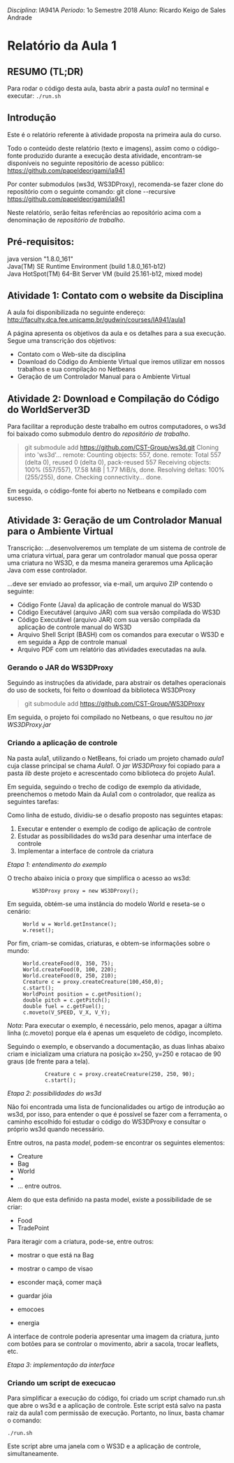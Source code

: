 *Disciplina*: IA941A
*Periodo*: 1o Semestre 2018
*Aluno*: Ricardo Keigo de Sales Andrade

# Relatório da Aula 1

## RESUMO (TL;DR)

Para rodar o código desta aula, basta abrir a pasta *aula1* no terminal e executar: `./run.sh`

## Introdução

Este é o relatório referente à atividade proposta na primeira aula do curso.

Todo o conteúdo deste relatório (texto e imagens), assim como o código-fonte produzido durante a execução desta atividade, encontram-se disponíveis no seguinte repositório de acesso público:
https://github.com/papeldeorigami/ia941

Por conter submodulos (ws3d, WS3DProxy), recomenda-se fazer clone do repositório com o seguinte comando:
git clone --recursive https://github.com/papeldeorigami/ia941

Neste relatório, serão feitas referências ao repositório acima com a denominação de _repositório de trabalho_.

## Pré-requisitos:

java version "1.8.0_161"                                                                                                                                                                                                                                                       
Java(TM) SE Runtime Environment (build 1.8.0_161-b12)                                                                                                                                                                                                                          
Java HotSpot(TM) 64-Bit Server VM (build 25.161-b12, mixed mode)  

## Atividade 1: Contato com o website da Disciplina

A aula foi disponibilizada no seguinte endereço:
http://faculty.dca.fee.unicamp.br/gudwin/courses/IA941/aula1

A página apresenta os objetivos da aula e os detalhes para a sua execução. Segue uma transcrição dos objetivos:
* Contato com o Web-site da disciplina
* Download do Código do Ambiente Virtual que iremos utilizar em nossos trabalhos e sua compilação no Netbeans
* Geração de um Controlador Manual para o Ambiente Virtual


## Atividade 2: Download e Compilação do Código do WorldServer3D

Para facilitar a reprodução deste trabalho em outros computadores, o ws3d foi baixado como submodulo dentro do _repositório de trabalho_.

> git submodule add https://github.com/CST-Group/ws3d.git
Cloning into 'ws3d'...
remote: Counting objects: 557, done.
remote: Total 557 (delta 0), reused 0 (delta 0), pack-reused 557
Receiving objects: 100% (557/557), 17.58 MiB | 1.77 MiB/s, done.
Resolving deltas: 100% (255/255), done.
Checking connectivity... done.

Em seguida, o código-fonte foi aberto no Netbeans e compilado com sucesso.

## Atividade 3: Geração de um Controlador Manual para o Ambiente Virtual

Transcrição: 
...desenvolveremos um template de um sistema de controle de uma criatura virtual, para gerar um controlador manual que possa operar uma criatura no WS3D, e da mesma maneira geraremos uma Aplicação Java com esse controlador.

...deve ser enviado ao professor, via e-mail, um arquivo ZIP contendo o seguinte:
* Código Fonte (Java) da aplicação de controle manual do WS3D
* Código Executável (arquivo JAR) com sua versão compilada do WS3D
* Código Executável (arquivo JAR) com sua versão compilada da aplicação de controle manual do WS3D
* Arquivo Shell Script (BASH) com os comandos para executar o WS3D e em seguida a App de controle manual
* Arquivo PDF com um relatório das atividades executadas na aula. 

### Gerando o JAR do WS3DProxy

Seguindo as instruções da atividade, para abstrair os detalhes operacionais do uso de sockets, foi feito o download da biblioteca WS3DProxy
> git submodule add https://github.com/CST-Group/WS3DProxy

Em seguida, o projeto foi compilado no Netbeans, o que resultou no _jar_ *WS3DProxy.jar*

### Criando a aplicação de controle

Na pasta aula1, utilizando o NetBeans, foi criado um projeto chamado *aula1* cuja classe principal se chama *Aula1*.
O _jar_ *WS3DProxy* foi copiado para a pasta *lib* deste projeto e acrescentado como biblioteca do projeto Aula1.

Em seguida, seguindo o trecho de codigo de exemplo da atividade, preenchemos o metodo Main da Aula1 com o controlador, que realiza as seguintes tarefas:

Como linha de estudo, dividiu-se o desafio proposto nas seguintes etapas:
1. Executar e entender o exemplo de codigo de aplicação de controle
2. Estudar as possibilidades do ws3d para desenhar uma interface de controle
3. Implementar a interface de controle da criatura


_Etapa 1: entendimento do exemplo_

O trecho abaixo inicia o proxy que simplifica o acesso ao ws3d:
```
        WS3DProxy proxy = new WS3DProxy();
```

Em seguida, obtém-se uma instância do modelo World e reseta-se o cenário:
```
     World w = World.getInstance();
     w.reset();
```

Por fim, criam-se comidas, criaturas, e obtem-se informações sobre o mundo:
```
     World.createFood(0, 350, 75);
     World.createFood(0, 100, 220);
     World.createFood(0, 250, 210);
     Creature c = proxy.createCreature(100,450,0);
     c.start();
     WorldPoint position = c.getPosition();
     double pitch = c.getPitch();
     double fuel = c.getFuel();
     c.moveto(V_SPEED, V_X, V_Y);
```

*Nota*: Para executar o exemplo, é necessário, pelo menos, apagar a última linha (c.moveto) porque ela é apenas um esqueleto de código, incompleto.

Seguindo o exemplo, e observando a documentação, as duas linhas abaixo criam e inicializam uma criatura na posição x=250, y=250 e rotacao de 90 graus (de frente para a tela).
```
            Creature c = proxy.createCreature(250, 250, 90);
            c.start();
```

_Etapa 2: possibilidades do ws3d_

Não foi encontrada uma lista de funcionalidades ou artigo de introdução ao ws3d, por isso, para entender o que é possível se fazer com a ferramenta, o caminho escolhido foi estudar o código do WS3DProxy e consultar o próprio ws3d quando necessário.

Entre outros, na pasta *model*, podem-se encontrar os seguintes elementos:
* Creature
* Bag
* World
* 
* ... entre outros.

Alem do que esta definido na pasta model, existe a possibilidade de se criar:
* Food
* TradePoint

Para iteragir com a criatura, pode-se, entre outros:
* mostrar o que está na Bag
* mostrar o campo de visao
* esconder maçã, comer maçã
* guardar jóia

* emocoes
* energia

A interface de controle poderia apresentar uma imagem da criatura, junto com botões para se controlar o movimento, abrir a sacola, trocar leaflets, etc.

_Etapa 3: implementação da interface_


### Criando um script de execucao

Para simplificar a execução do código, foi criado um script chamado run.sh que abre o ws3d e a aplicação de controle.
Este script está salvo na pasta raiz da aula1 com permissão de execução. Portanto, no linux, basta chamar o comando:
```
./run.sh
```

Este script abre uma janela com o WS3D e a aplicação de controle, simultaneamente.


